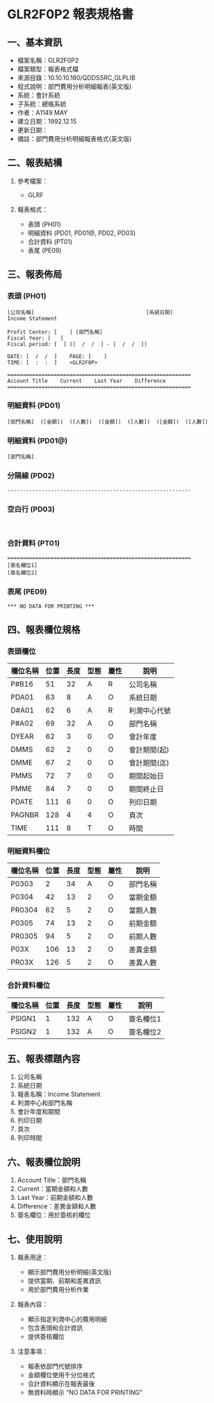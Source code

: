 # GLR2F0P2 報表規格書

## 一、基本資訊
- 檔案名稱：GLR2F0P2
- 檔案類型：報表格式檔
- 來源目錄：10.10.10.180/QDDSSRC_GLPLIB
- 程式說明：部門費用分析明細報表(英文版)
- 系統：會計系統
- 子系統：總帳系統
- 作者：A1149 MAY
- 建立日期：1992.12.15
- 更新日期：
- 備註：部門費用分析明細報表格式(英文版)

## 二、報表結構
1. 參考檔案：
   - GLRF

2. 報表格式：
   - 表頭 (PH01)
   - 明細資料 (PD01, PD01@, PD02, PD03)
   - 合計資料 (PT01)
   - 表尾 (PE09)

## 三、報表佈局

### 表頭 (PH01)
```
[公司名稱]                                    [系統日期]
Income Statement

Profit Center: [    ] [部門名稱]
Fiscal Year: [   ]
Fiscal period: [  ] ([  /  /  ] - [  /  /  ])

DATE: [  /  /  ]    PAGE: [    ]
TIME: [  :  :  ]    <GLR2F0P>

===========================================================
Account Title    Current    Last Year    Difference
===========================================================
```

### 明細資料 (PD01)
```
[部門名稱]  ([金額])  ([人數])  ([金額])  ([人數])  ([金額])  ([人數])
```

### 明細資料 (PD01@)
```
[部門名稱]
```

### 分隔線 (PD02)
```
-----------------------------------------------------------
```

### 空白行 (PD03)
```
                                                             
```

### 合計資料 (PT01)
```
===========================================================
[簽名欄位1]
[簽名欄位2]
```

### 表尾 (PE09)
```
*** NO DATA FOR PRINTING ***
```

## 四、報表欄位規格

### 表頭欄位
| 欄位名稱 | 位置 | 長度 | 型態 | 屬性 | 說明 |
|---------|------|------|------|------|------|
| P#B16 | 51 | 32 | A | R | 公司名稱 |
| PDA01 | 63 | 8 | A | O | 系統日期 |
| D#A01 | 62 | 6 | A | R | 利潤中心代號 |
| P#A02 | 69 | 32 | A | O | 部門名稱 |
| DYEAR | 62 | 3 | 0 | O | 會計年度 |
| DMMS | 62 | 2 | 0 | O | 會計期間(起) |
| DMME | 67 | 2 | 0 | O | 會計期間(迄) |
| PMMS | 72 | 7 | 0 | O | 期間起始日 |
| PMME | 84 | 7 | 0 | O | 期間終止日 |
| PDATE | 111 | 6 | 0 | O | 列印日期 |
| PAGNBR | 128 | 4 | 4 | O | 頁次 |
| TIME | 111 | 8 | T | O | 時間 |

### 明細資料欄位
| 欄位名稱 | 位置 | 長度 | 型態 | 屬性 | 說明 |
|---------|------|------|------|------|------|
| P0303 | 2 | 34 | A | O | 部門名稱 |
| P0304 | 42 | 13 | 2 | O | 當期金額 |
| PR0304 | 62 | 5 | 2 | O | 當期人數 |
| P0305 | 74 | 13 | 2 | O | 前期金額 |
| PR0305 | 94 | 5 | 2 | O | 前期人數 |
| P03X | 106 | 13 | 2 | O | 差異金額 |
| PR03X | 126 | 5 | 2 | O | 差異人數 |

### 合計資料欄位
| 欄位名稱 | 位置 | 長度 | 型態 | 屬性 | 說明 |
|---------|------|------|------|------|------|
| PSIGN1 | 1 | 132 | A | O | 簽名欄位1 |
| PSIGN2 | 1 | 132 | A | O | 簽名欄位2 |

## 五、報表標題內容
1. 公司名稱
2. 系統日期
3. 報表名稱：Income Statement
4. 利潤中心和部門名稱
5. 會計年度和期間
6. 列印日期
7. 頁次
8. 列印時間

## 六、報表欄位說明
1. Account Title：部門名稱
2. Current：當期金額和人數
3. Last Year：前期金額和人數
4. Difference：差異金額和人數
5. 簽名欄位：用於簽核的欄位

## 七、使用說明
1. 報表用途：
   - 顯示部門費用分析明細(英文版)
   - 提供當期、前期和差異資訊
   - 用於部門費用分析作業

2. 報表內容：
   - 顯示指定利潤中心的費用明細
   - 包含表頭和合計資訊
   - 提供簽核欄位

3. 注意事項：
   - 報表依部門代號排序
   - 金額欄位使用千分位格式
   - 合計資料顯示在報表最後
   - 無資料時顯示 "NO DATA FOR PRINTING" 